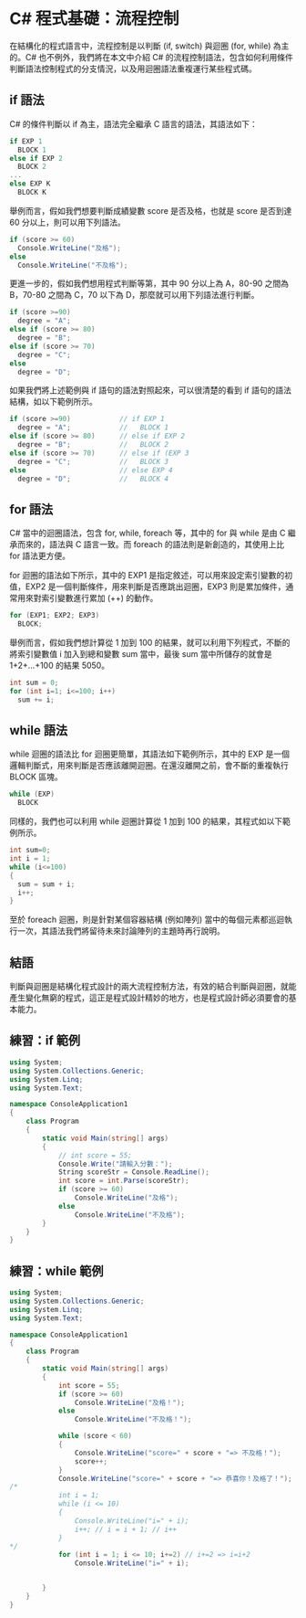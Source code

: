 # C# 程式基礎：流程控制

在結構化的程式語言中，流程控制是以判斷 (if, switch) 與迴圈 (for, while) 為主的。C# 也不例外，我們將在本文中介紹 C# 的流程控制語法，包含如何利用條件判斷語法控制程式的分支情況，以及用迴圈語法重複運行某些程式碼。

## if 語法

C# 的條件判斷以 if 為主，語法完全繼承 C 語言的語法，其語法如下：

```CS
if EXP 1
  BLOCK 1
else if EXP 2
  BLOCK 2
...
else EXP K
  BLOCK K
```

舉例而言，假如我們想要判斷成績變數 score 是否及格，也就是 score 是否到達 60 分以上，則可以用下列語法。

```CS
if (score >= 60)
  Console.WriteLine("及格");
else
  Console.WriteLine("不及格");
```

更進一步的，假如我們想用程式判斷等第，其中 90 分以上為 A，80-90 之間為 B，70-80 之間為 C，70 以下為 D，那麼就可以用下列語法進行判斷。

```CS
if (score >=90)
  degree = "A";
else if (score >= 80)
  degree = "B";
else if (score >= 70)
  degree = "C";
else
  degree = "D";
```

如果我們將上述範例與 if 語句的語法對照起來，可以很清楚的看到 if 語句的語法結構，如以下範例所示。

```CS
if (score >=90)            // if EXP 1
  degree = "A";            //   BLOCK 1
else if (score >= 80)      // else if EXP 2
  degree = "B";            //   BLOCK 2
else if (score >= 70)      // else if (EXP 3
  degree = "C";            //   BLOCK 3
else                       // else EXP 4
  degree = "D";            //   BLOCK 4  
```

## for 語法

C# 當中的迴圈語法，包含 for, while, foreach 等，其中的 for 與 while 是由 C 繼承而來的，語法與 C 語言一致。而 foreach 的語法則是新創造的，其使用上比 for 語法更方便。

for 迴圈的語法如下所示，其中的 EXP1 是指定敘述，可以用來設定索引變數的初值，EXP2 是一個判斷條件，用來判斷是否應跳出迴圈，EXP3 則是累加條件，通常用來對索引變數進行累加 (++) 的動作。

```CS
for (EXP1; EXP2; EXP3)
  BLOCK;
```

舉例而言，假如我們想計算從 1 加到 100 的結果，就可以利用下列程式，不斷的將索引變數值 i 加入到總和變數 sum 當中，最後 sum 當中所儲存的就會是 1+2+...+100 的結果 5050。

```CS
int sum = 0;
for (int i=1; i<=100; i++)
  sum += i;
```

## while 語法

while 迴圈的語法比 for 迴圈更簡單，其語法如下範例所示，其中的 EXP 是一個邏輯判斷式，用來判斷是否應該離開迴圈。在還沒離開之前，會不斷的重複執行 BLOCK 區塊。

```CS
while (EXP)
  BLOCK
```

同樣的，我們也可以利用 while 迴圈計算從 1 加到 100 的結果，其程式如以下範例所示。

```CS
int sum=0;
int i = 1;
while (i<=100) 
{
  sum = sum + i;
  i++;
}
```

至於 foreach 迴圈，則是針對某個容器結構 (例如陣列) 當中的每個元素都巡迴執行一次，其語法我們將留待未來討論陣列的主題時再行說明。

## 結語

判斷與迴圈是結構化程式設計的兩大流程控制方法，有效的結合判斷與迴圈，就能產生變化無窮的程式，這正是程式設計精妙的地方，也是程式設計師必須要會的基本能力。

## 練習：if 範例

```CS
using System;
using System.Collections.Generic;
using System.Linq;
using System.Text;

namespace ConsoleApplication1
{
    class Program
    {
        static void Main(string[] args)
        {
            // int score = 55;
            Console.Write("請輸入分數：");
            String scoreStr = Console.ReadLine();
            int score = int.Parse(scoreStr);
            if (score >= 60)
                Console.WriteLine("及格");
            else
                Console.WriteLine("不及格");
        }
    }
}
```

## 練習：while 範例

```CS
using System;
using System.Collections.Generic;
using System.Linq;
using System.Text;

namespace ConsoleApplication1
{
    class Program
    {
        static void Main(string[] args)
        {
            int score = 55;
            if (score >= 60)
                Console.WriteLine("及格！");
            else
                Console.WriteLine("不及格！");

            while (score < 60)
            {
                Console.WriteLine("score=" + score + "=> 不及格！");
                score++;
            }
            Console.WriteLine("score=" + score + "=> 恭喜你！及格了！");
/*
            int i = 1;
            while (i <= 10)
            {
                Console.WriteLine("i=" + i);
                i++; // i = i + 1; // i++
            }
*/
            for (int i = 1; i <= 10; i+=2) // i+=2 => i=i+2
                Console.WriteLine("i=" + i);


        }
    }
}
```
